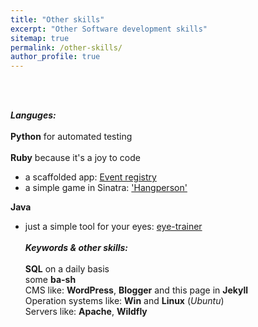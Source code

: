 ```yaml
---
title: "Other skills"
excerpt: "Other Software development skills"
sitemap: true
permalink: /other-skills/
author_profile: true
---
```

<br><br>

***Languges:***<br> <br>
**Python** for automated testing<br><br>
**Ruby** because it's a joy to code <br>
- a scaffolded app: <a href="https://erex-rails-bp.herokuapp.com" target="_blank">Event registry</a><br>
- a simple game in Sinatra: <a href="https://glacial-reaches-11177.herokuapp.com" target="_blank">'Hangperson' </a><br>

**Java**
- just a simple tool for your eyes: <a href="https://eyetrainer.herokuapp.com/" target="_blank">eye-trainer</a><br><br>
***Keywords & other skills:***<br> <br>
**SQL** on a daily basis<br>
some **ba-sh**<br>
CMS like: **WordPress**, **Blogger** and this page in **Jekyll**<br>
Operation systems like: **Win** and **Linux** (*Ubuntu*)<br>
Servers like: **Apache**, **Wildfly**<br>
